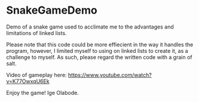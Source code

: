 # SnakeGameDemo
Demo of a snake game used to acclimate me to the advantages and limitations of linked lists.

Please note that this code could be more effiecient in the way it handles the program, however, I limited myself to using on linked lists to create it, as a challenge to myself.
As such, please regard the written code with a grain of salt.

Video of gameplay here: https://www.youtube.com/watch?v=K77OwxqU6Ek

Enjoy the game!
Ige Olabode.
